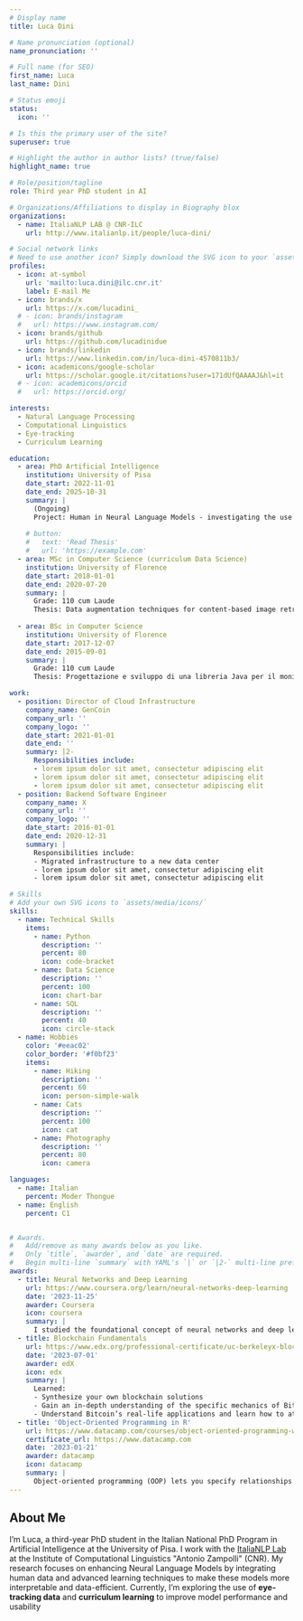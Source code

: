 ```yaml
---
# Display name
title: Luca Dini

# Name pronunciation (optional)
name_pronunciation: ''

# Full name (for SEO)
first_name: Luca
last_name: Dini

# Status emoji
status:
  icon: ''

# Is this the primary user of the site?
superuser: true

# Highlight the author in author lists? (true/false)
highlight_name: true

# Role/position/tagline
role: Third year PhD student in AI

# Organizations/Affiliations to display in Biography blox
organizations:
  - name: ItaliaNLP LAB @ CNR-ILC
    url: http://www.italianlp.it/people/luca-dini/

# Social network links
# Need to use another icon? Simply download the SVG icon to your `assets/media/icons/` folder.
profiles:
  - icon: at-symbol
    url: 'mailto:luca.dini@ilc.cnr.it'
    label: E-mail Me
  - icon: brands/x
    url: https://x.com/lucadini_
  # - icon: brands/instagram
  #   url: https://www.instagram.com/
  - icon: brands/github
    url: https://github.com/lucadinidue
  - icon: brands/linkedin
    url: https://www.linkedin.com/in/luca-dini-4570811b3/
  - icon: academicons/google-scholar
    url: https://scholar.google.it/citations?user=171dUfQAAAAJ&hl=it
  # - icon: academicons/orcid
  #   url: https://orcid.org/

interests:
  - Natural Language Processing
  - Computational Linguistics
  - Eye-tracking
  - Curriculum Learning

education:
  - area: PhD Artificial Intelligence
    institution: University of Pisa
    date_start: 2022-11-01
    date_end: 2025-10-31
    summary: |
      (Ongoing)
      Project: Human in Neural Language Models - investigating the use of data on how humans perceive and process textual information for the development of more interpretable and efficient NLMs. Supervised by [Prof. Felice Dell'Orletta](http://www.italianlp.it/people/felice-dellorletta/) and [Prof. Dominique Brunato](http://www.italianlp.it/people/dominique-brunato/).
      
    # button:
    #   text: 'Read Thesis'
    #   url: 'https://example.com'
  - area: MSc in Computer Science (curriculum Data Science)
    institution: University of Florence
    date_start: 2018-01-01
    date_end: 2020-07-20
    summary: |
      Grade: 110 cum Laude
      Thesis: Data augmentation techniques for content-based image retrieval using CNNs
      
  - area: BSc in Computer Science
    institution: University of Florence
    date_start: 2017-12-07
    date_end: 2015-09-01
    summary: |
      Grade: 110 cum Laude 
      Thesis: Progettazione e sviluppo di una libreria Java per il monitoring di segnali

work:
  - position: Director of Cloud Infrastructure
    company_name: GenCoin
    company_url: ''
    company_logo: ''
    date_start: 2021-01-01
    date_end: ''
    summary: |2-
      Responsibilities include:
      - lorem ipsum dolor sit amet, consectetur adipiscing elit
      - lorem ipsum dolor sit amet, consectetur adipiscing elit
      - lorem ipsum dolor sit amet, consectetur adipiscing elit
  - position: Backend Software Engineer
    company_name: X
    company_url: ''
    company_logo: ''
    date_start: 2016-01-01
    date_end: 2020-12-31
    summary: |
      Responsibilities include:
      - Migrated infrastructure to a new data center
      - lorem ipsum dolor sit amet, consectetur adipiscing elit
      - lorem ipsum dolor sit amet, consectetur adipiscing elit

# Skills
# Add your own SVG icons to `assets/media/icons/`
skills:
  - name: Technical Skills
    items:
      - name: Python
        description: ''
        percent: 80
        icon: code-bracket
      - name: Data Science
        description: ''
        percent: 100
        icon: chart-bar
      - name: SQL
        description: ''
        percent: 40
        icon: circle-stack
  - name: Hobbies
    color: '#eeac02'
    color_border: '#f0bf23'
    items:
      - name: Hiking
        description: ''
        percent: 60
        icon: person-simple-walk
      - name: Cats
        description: ''
        percent: 100
        icon: cat
      - name: Photography
        description: ''
        percent: 80
        icon: camera

languages:
  - name: Italian
    percent: Moder Thongue
  - name: English
    percent: C1


# Awards.
#   Add/remove as many awards below as you like.
#   Only `title`, `awarder`, and `date` are required.
#   Begin multi-line `summary` with YAML's `|` or `|2-` multi-line prefix and indent 2 spaces below.
awards:
  - title: Neural Networks and Deep Learning
    url: https://www.coursera.org/learn/neural-networks-deep-learning
    date: '2023-11-25'
    awarder: Coursera
    icon: coursera
    summary: |
      I studied the foundational concept of neural networks and deep learning. By the end, I was familiar with the significant technological trends driving the rise of deep learning; build, train, and apply fully connected deep neural networks; implement efficient (vectorized) neural networks; identify key parameters in a neural network’s architecture; and apply deep learning to your own applications.
  - title: Blockchain Fundamentals
    url: https://www.edx.org/professional-certificate/uc-berkeleyx-blockchain-fundamentals
    date: '2023-07-01'
    awarder: edX
    icon: edx
    summary: |
      Learned:
      - Synthesize your own blockchain solutions
      - Gain an in-depth understanding of the specific mechanics of Bitcoin
      - Understand Bitcoin’s real-life applications and learn how to attack and destroy Bitcoin, Ethereum, smart contracts and Dapps, and alternatives to Bitcoin’s Proof-of-Work consensus algorithm
  - title: 'Object-Oriented Programming in R'
    url: https://www.datacamp.com/courses/object-oriented-programming-with-s3-and-r6-in-r
    certificate_url: https://www.datacamp.com
    date: '2023-01-21'
    awarder: datacamp
    icon: datacamp
    summary: |
      Object-oriented programming (OOP) lets you specify relationships between functions and the objects that they can act on, helping you manage complexity in your code. This is an intermediate level course, providing an introduction to OOP, using the S3 and R6 systems. S3 is a great day-to-day R programming tool that simplifies some of the functions that you write. R6 is especially useful for industry-specific analyses, working with web APIs, and building GUIs.
---
```


## About Me

I’m Luca, a third-year PhD student in the Italian National PhD Program in Artificial Intelligence at the University of Pisa. I work with the [ItaliaNLP Lab](http://www.italianlp.it/) at the Institute of Computational Linguistics "Antonio Zampolli" (CNR). My research focuses on enhancing Neural Language Models by integrating human data and advanced learning techniques to make these models more interpretable and data-efficient. Currently, I’m exploring the use of **eye-tracking data** and **curriculum learning** to  improve model performance and usability